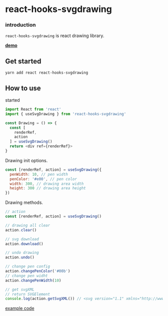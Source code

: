 # react-hooks-svgdrawing

### introduction

`react-hooks-svgdrawing` is react drawing library.

**[demo](https://kmkzt.github.io/react-hooks-svgdrawing/)**

## Get started

```shell
yarn add react react-hooks-svgdrawing
```

## How to use

started

```javascript
import React from 'react'
import { useSvgDrawing } from 'react-hooks-svgdrawing'

const Drawing = () => {
  const [
    renderRef,
    action
  ] = useSvgDrawing()
  return <div ref={renderRef}>
}
```

Drawing init options.

```javascript
const [renderRef, action] = useSvgDrawing({
  penWidth: 10, // pen width
  penColor: '#e00', // pen color
  width: 300, // drawing area width
  height: 300 // drawing area height
})
```

Drawing methods.

```javascript
// action
const [renderRef, action] = useSvgDrawing()

// drawing all clear
action.clear()

// svg download
action.download()

// undo drawing
action.undo()

// change pen config
action.changePenColor('#00b')
// change pen widht
action.changePenWidth(10)

// get svgXML
// return SVGElement
console.log(action.getSvgXML()) // <svg version="1.1" xmlns="http://www.w3.org/2000/svg" xmlns:xlink="http://www.w3.org/1999/xlink" width="500" height="500" viewBox="0 0 500 500"><defs></defs><g id="two-0" transform="matrix(1 0 0 1 0 0)" opacity="1"><path transform="matrix(1 0 0 1 0 0)" d="..." fill="transparent" stroke="#000" stroke-width="3" stroke-opacity="1" fill-opacity="1" class="" visibility="visible" stroke-linecap="round" stroke-linejoin="round" stroke-miterlimit="4" id="two-1"></path></g></svg>
```

[example code](src/example/)
